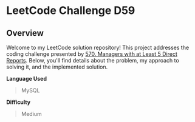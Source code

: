 # LeetCode Challenge D59

## Overview

Welcome to my LeetCode solution repository! This project addresses the coding challenge presented by [570. Managers with at Least 5 Direct Reports](https://leetcode.com/problems/managers-with-at-least-5-direct-reports/). Below, you'll find details about the problem, my approach to solving it, and the implemented solution.

**Language Used**
> MySQL

**Difficulty**
> Medium
